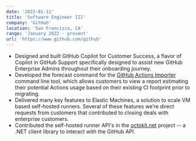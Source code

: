 ```yaml
---
date: '2022-01-11'
title: 'Software Engineer III'
company: 'GitHub'
location: 'San Francisco, CA'
range: 'January 2022 - present'
url: 'https://www.github.com/github'
---
```


- Designed and built GitHub Copilot for Customer Success, a flavor of Copilot in GitHub Support specifically designed to assist new GitHub Enterprise Admins throughout their onboarding journey.
- Developed the forecast command for the [GitHub Actions Importer](https://docs.github.com/en/actions/migrating-to-github-actions/automated-migrations/automating-migration-with-github-actions-importer#forecasting-usage) command line tool, which allows customers to view a report estimating their potential Actions usage based on their existing CI footprint prior to migrating.
- Delivered many key features to Elastic Machines, a solution to scale VM based self-hosted runners. Several of these features we’re direct requests from customers that contributed to closing deals with enterprise customers.
- Contributed the self-hosted runner API's in the [octokit.net](https://github.com/octokit/octokit.net) project -- a .NET client library to interact with the GitHub API.
